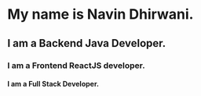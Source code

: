 # My name is Navin Dhirwani.

## I am a Backend Java Developer.

### I am a Frontend ReactJS developer.

#### I am a Full Stack Developer.


